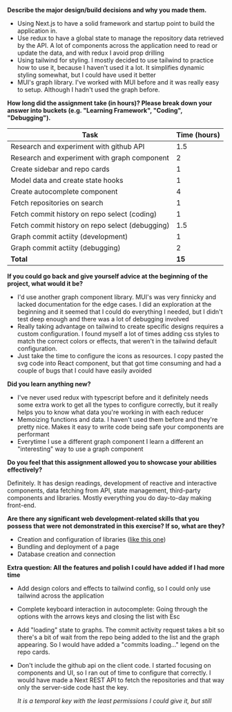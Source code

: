 **Describe the major design/build decisions and why you made them.**

- Using Next.js to have a solid framework and startup point to build the application in.
- Use redux to have a global state to manage the repository data retrieved by the API. A lot of components across the application need to read or update the data, and with redux I avoid prop drilling
- Using tailwind for styling. I mostly decided to use tailwind to practice how to use it, because I haven't used it a lot. It simplifies dynamic styling somewhat, but I could have used it better
- MUI's graph library. I've worked with MUI before and it was really easy to setup. Although I hadn't used the graph before. 

**How long did the assignment take (in hours)? Please break down your answer into buckets (e.g. "Learning Framework", "Coding", "Debugging").**

| Task                                            | Time (hours) |
| ----------------------------------------------- | ------------ |
| Research and experiment with github API         | 1.5          |
| Research and experiment with graph component    | 2            |
| Create sidebar and repo cards                   | 1            |
| Model data and create state hooks               | 1            |
| Create autocomplete component                   | 4            |
| Fetch repositories on search                    | 1            |
| Fetch commit history on repo select (coding)    | 1            |
| Fetch commit history on repo select (debugging) | 1.5          |
| Graph commit actiity (development)              | 1            |
| Graph commit actiity (debugging)                | 2            |
| **Total**                                       | **15**       |

**If you could go back and give yourself advice at the beginning of the project, what would it be?**

- I'd use another graph component library. MUI's was very finnicky and lacked documentation for the edge cases. I did an exploration at the beginning and it seemed that I could do everything I needed, but I didn't test deep enough and there was a lot of debugging involved
- Really taking advantage on tailwind to create specific designs requires a custom configuration. I found myself a lot of times adding css styles to match the correct colors or effects, that weren't in the tailwind default configuration.
- Just take the time to configure the icons as resources. I copy pasted the svg code into React component, but that got time consuming and had a couple of bugs that I could have easily avoided

**Did you learn anything new?**

- I've never used redux with typescript before and it definitely needs some extra work to get all the types to configure correctly, but it really helps you to know what data you're working in with each reducer
- Memoizing functions and data. I haven't used them before and they're pretty nice. Makes it easy to write code being safe your components are performant
- Everytime I use a different graph component I learn a different an "interesting" way to use a graph component

**Do you feel that this assignment allowed you to showcase your abilities effectively?**

Definitely. It has design readings, development of reactive and interactive components, data fetching from API, state management, third-party components and libraries. Mostly everything you do day-to-day making front-end.

**Are there any significant web development-related skills that you possess that were not demonstrated in this exercise? If so, what are they?**

- Creation and configuration of libraries ([like this one](https://github.com/d01000100/figma-token-engine))
- Bundling and deployment of a page
- Database creation and connection

**Extra question: All the features and polish I could have added if I had more time**

- Add design colors and effects to tailwind config, so I could only use tailwind across the application
- Complete keyboard interaction in autocomplete: Going through the options with the arrows keys and closing the list with Esc
- Add "loading" state to graphs. The commit activity request takes a bit so there's a bit of wait from the repo being added to the list and the graph appearing. So I would have added a "commits loading..." legend on the repo cards.
- Don't include the github api on the client code. I started focusing on components and UI, so I ran out of time to configure that correctly. I would have made a Next REST API to fetch the repositories and that way only the server-side code hast the key.

  _It is a temporal key with the least permissions I could give it, but still_
